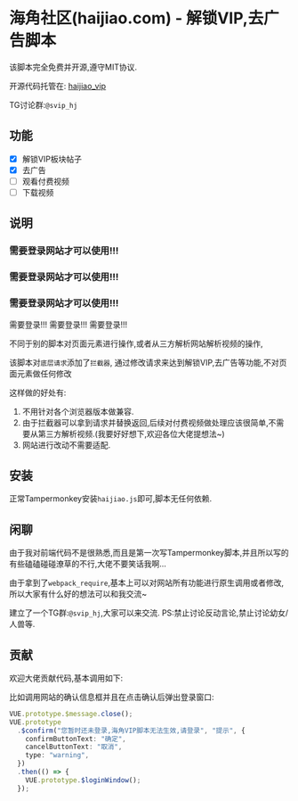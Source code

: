 # 海角社区(haijiao.com) - 解锁VIP,去广告脚本

该脚本完全免费并开源,遵守MIT协议.

开源代码托管在: [haijiao_vip](https://github.com/sex4096/haijiao_vip/)

TG讨论群:`@svip_hj`

## 功能

- [x] 解锁VIP板块帖子
- [x] 去广告
- [ ] 观看付费视频
- [ ] 下载视频

## 说明

### 需要登录网站才可以使用!!!

### 需要登录网站才可以使用!!!

### 需要登录网站才可以使用!!!

需要登录!!! 需要登录!!! 需要登录!!!

不同于别的脚本对页面元素进行操作,或者从三方解析网站解析视频的操作,

该脚本对`底层请求`添加了`拦截器`, 通过修改请求来达到解锁VIP,去广告等功能,不对页面元素做任何修改

这样做的好处有:

1. 不用针对各个浏览器版本做兼容.
2. 由于拦截器可以拿到请求并替换返回,后续对付费视频做处理应该很简单,不需要从第三方解析视频.(我要好好想下,欢迎各位大佬提想法~)
3. 网站进行改动不需要适配.

## 安装

正常Tampermonkey安装`haijiao.js`即可,脚本无任何依赖.

## 闲聊

由于我对前端代码不是很熟悉,而且是第一次写Tampermonkey脚本,并且所以写的有些磕磕碰碰潦草的不行,大佬不要笑话我啊...

由于拿到了`webpack_require`,基本上可以对网站所有功能进行原生调用或者修改,所以大家有什么好的想法可以和我交流~

建立了一个TG群:`@svip_hj`,大家可以来交流. PS:禁止讨论反动言论,禁止讨论幼女/人兽等.

## 贡献

欢迎大佬贡献代码,基本调用如下:

比如调用网站的确认信息框并且在点击确认后弹出登录窗口:

```typescript
VUE.prototype.$message.close();
VUE.prototype
  .$confirm("您暂时还未登录,海角VIP脚本无法生效,请登录", "提示", {
    confirmButtonText: "确定",
    cancelButtonText: "取消",
    type: "warning",
  })
  .then(() => {
    VUE.prototype.$loginWindow();
  });
```
